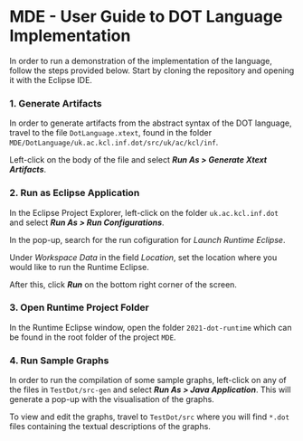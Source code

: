 # MDE - User Guide to DOT Language Implementation
In order to run a demonstration of the implementation of the language, follow the steps provided below. 
Start by cloning the repository and opening it with the Eclipse IDE. 

### 1. Generate Artifacts

In order to generate artifacts from the abstract syntax of the DOT language, travel to the file ```DotLanguage.xtext```, 
found in the folder ```MDE/DotLanguage/uk.ac.kcl.inf.dot/src/uk/ac/kcl/inf```. 

Left-click on the body of the file and select *__Run As > Generate Xtext Artifacts__*.

### 2. Run as Eclipse Application

In the Eclipse Project Explorer, left-click on the folder ```uk.ac.kcl.inf.dot``` and select *__Run As > Run Configurations__*.

In the pop-up, search for the run cofiguration for *Launch Runtime Eclipse*. 

Under *Workspace Data* in the field *Location*, set the location where you would like to run the Runtime Eclipse. 

After this, click *__Run__* on the bottom right corner of the screen.

### 3. Open Runtime Project Folder

In the Runtime Eclipse window, open the folder ```2021-dot-runtime``` which can be found in the root folder of the project ```MDE```.

### 4. Run Sample Graphs

In order to run the compilation of some sample graphs, left-click on any of the files in ```TestDot/src-gen``` and 
select *__Run As > Java Application__*. This will generate a pop-up with the visualisation of the graphs. 

To view and edit the graphs, travel to ```TestDot/src``` where you will find ```*.dot``` files containing the textual descriptions of the graphs.

